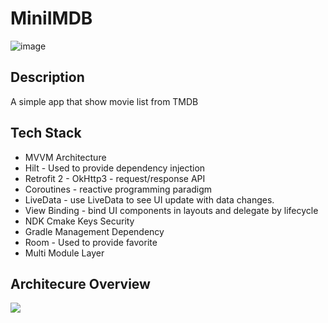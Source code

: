 # MiniIMDB


![image](https://user-images.githubusercontent.com/8085770/134471287-8fc863c7-e186-463c-bbee-7accfd176775.png)

## Description

A simple app that show movie list from TMDB


## Tech Stack
- MVVM Architecture
- Hilt - Used to provide dependency injection
- Retrofit 2 - OkHttp3 - request/response API
- Coroutines - reactive programming paradigm
- LiveData - use LiveData to see UI update with data changes.
- View Binding - bind UI components in layouts and delegate by lifecycle
- NDK Cmake Keys Security
- Gradle Management Dependency
- Room - Used to provide favorite
- Multi Module Layer

## Architecure Overview
<img src="https://user-images.githubusercontent.com/8085770/133999315-bb7db71d-c324-472f-b8e5-25aea1d522d8.png">